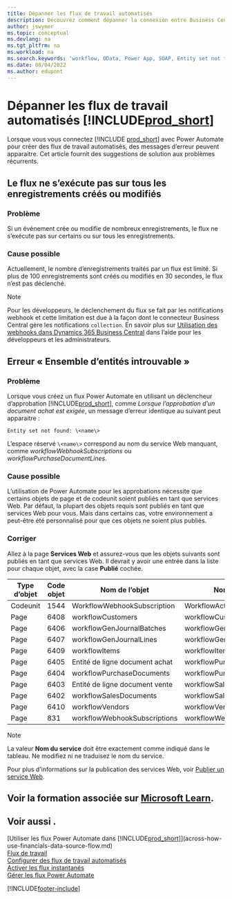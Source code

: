 ```yaml
---
title: Dépanner les flux de travail automatisés
description: Découvrez comment dépanner la connexion entre Business Central et Power Automate lorsque vous créez un flux de travail automatisé.
author: jswymer
ms.topic: conceptual
ms.devlang: na
ms.tgt_pltfrm: na
ms.workload: na
ms.search.keywords: 'workflow, OData, Power App, SOAP, Entity set not found, workflowWebhookSubscriptions, Power Automate,'
ms.date: 08/04/2022
ms.author: edupont
---
```


# Dépanner les flux de travail automatisés [!INCLUDE[prod_short](includes/prod_short.md)]

Lorsque vous vous connectez [!INCLUDE [prod_short](includes/prod_short.md)] avec Power Automate pour créer des flux de travail automatisés, des messages d’erreur peuvent apparaitre. Cet article fournit des suggestions de solution aux problèmes récurrents.

## Le flux ne s’exécute pas sur tous les enregistrements créés ou modifiés

### Problème

Si un événement crée ou modifie de nombreux enregistrements, le flux ne s’exécute pas sur certains ou sur tous les enregistrements.

### Cause possible

Actuellement, le nombre d’enregistrements traités par un flux est limité. Si plus de 100 enregistrements sont créés ou modifiés en 30 secondes, le flux n’est pas déclenché.

> [!NOTE]
> Pour les développeurs, le déclenchement du flux se fait par les notifications webhook et cette limitation est due à la façon dont le connecteur Business Central gère les notifications `collection`. En savoir plus sur [Utilisation des webhooks dans Dynamics 365 Business Central](/dynamics365/business-central/dev-itpro/api-reference/v2.0/dynamics-subscriptions#notes-for-power-automate-flows) dans l’aide pour les développeurs et les administrateurs.

## Erreur « Ensemble d’entités introuvable »

### Problème

Lorsque vous créez un flux Power Automate en utilisant un déclencheur d’approbation [!INCLUDE[prod_short](includes/prod_short.md)], comme *Lorsque l’approbation d’un document achat est exigée*, un message d’erreur identique au suivant peut apparaitre :

`Entity set not found: \<name\>`

L’espace réservé `\<name\>` correspond au nom du service Web manquant, comme *workflowWebhookSubscriptions* ou *workflowPurchaseDocumentLines*.

### Cause possible

L’utilisation de Power Automate pour les approbations nécessite que certains objets de page et de codeunit soient publiés en tant que services Web. Par défaut, la plupart des objets requis sont publiés en tant que services Web pour vous. Mais dans certains cas, votre environnement a peut-être été personnalisé pour que ces objets ne soient plus publiés.

### Corriger

Allez à la page **Services Web** et assurez-vous que les objets suivants sont publiés en tant que services Web. Il devrait y avoir une entrée dans la liste pour chaque objet, avec la case **Publié** cochée.  

| Type d’objet | Code objet | Nom de l’objet | Nom du service |
|--|--|--|--|
| Codeunit | 1544 | WorkflowWebhookSubscription | WorkflowActionResponse |
| Page | 6408 | workflowCustomers | workflowCustomers |
| Page | 6406 | workflowGenJournalBatches | workflowGenJournalBatches |
| Page | 6407 | workflowGenJournalLines | workflowGenJournalLines |
| Page | 6409 | workflowItems | workflowItems |
| Page | 6405 | Entité de ligne document achat | workflowPurchaseDocumentLines |
| Page | 6404 | workflowPurchaseDocuments | workflowPurchaseDocuments |
| Page | 6403 | Entité de ligne document vente | workflowSalesDocumentLines |
| Page | 6402 | workflowSalesDocuments | workflowSalesDocuments |
| Page | 6410 | workflowVendors | workflowVendors |
| Page | 831 | workflowWebhookSubscriptions | workflowWebhookSubscriptions |

> [!NOTE]
> La valeur **Nom du service** doit être exactement comme indiqué dans le tableau. Ne modifiez ni ne traduisez le nom du service.

Pour plus d’informations sur la publication des services Web, voir [Publier un service Web](across-how-publish-web-service.md).

## Voir la formation associée sur [Microsoft Learn](/learn/modules/use-power-automate/).

## Voir aussi .

[Utiliser les flux Power Automate dans [!INCLUDE[prod_short](includes/prod_short.md)]](across-how-use-financials-data-source-flow.md)  
[Flux de travail](across-workflow.md)  
[Configurer des flux de travail automatisés](/dynamics365/business-central/dev-itpro/powerplatform/automate-workflows)  
[Activer les flux instantanés](/dynamics365/business-central/dev-itpro/powerplatform/instant-flows)  
[Gérer les flux Power Automate](/dynamics365/business-central/dev-itpro/powerplatform/manage-power-automate-flows)  

[!INCLUDE[footer-include](includes/footer-banner.md)]
